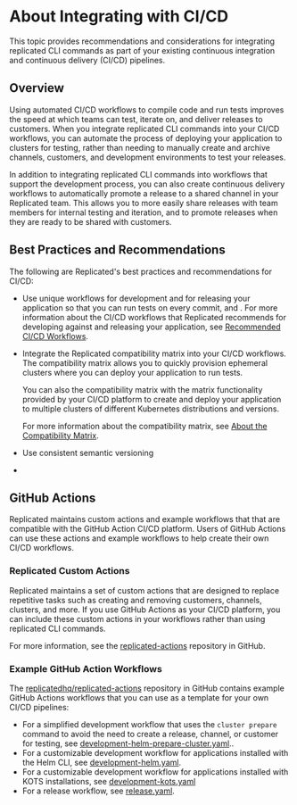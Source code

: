 # About Integrating with CI/CD

This topic provides recommendations and considerations for integrating replicated CLI commands as part of your existing continuous integration and continuous delivery (CI/CD) pipelines.

## Overview

Using automated CI/CD workflows to compile code and run tests improves the speed at which teams can test, iterate on, and deliver releases to customers. When you integrate replicated CLI commands into your CI/CD workflows, you can automate the process of deploying your application to clusters for testing, rather than needing to manually create and archive channels, customers, and development environments to test your releases.

In addition to integrating replicated CLI commands into workflows that support the development process, you can also create continuous delivery workflows to automatically promote a release to a shared channel in your Replicated team. This allows you to more easily share releases with team members for internal testing and iteration, and to promote releases when they are ready to be shared with customers.

## Best Practices and Recommendations

The following are Replicated's best practices and recommendations for CI/CD:

* Use unique workflows for development and for releasing your application so that you can run tests on every commit, and . For more information about the CI/CD workflows that Replicated recommends for developing against and releasing your application, see [Recommended CI/CD Workflows](ci-workflows).

* Integrate the Replicated compatibility matrix into your CI/CD workflows. The compatibility matrix allows you to quickly provision ephemeral clusters where you can deploy your application to run tests.

   You can also the compatibility matrix with the matrix functionality provided by your CI/CD platform to create and deploy your application to multiple clusters of different Kubernetes distributions and versions. 

   For more information about the compatibility matrix, see [About the Compatibility Matrix](testing-about).

* Use consistent semantic versioning

* 

## GitHub Actions

Replicated maintains custom actions and example workflows that that are compatible with the GitHub Action CI/CD platform. Users of GitHub Actions can use these actions and example workflows to help create their own CI/CD workflows.

### Replicated Custom Actions

Replicated maintains a set of custom actions that are designed to replace repetitive tasks such as creating and removing customers, channels, clusters, and more. If you use GitHub Actions as your CI/CD platform, you can include these custom actions in your workflows rather than using replicated CLI commands. 

For more information, see the [replicated-actions](https://github.com/replicatedhq/replicated-actions/) repository in GitHub.

### Example GitHub Action Workflows

The [replicatedhq/replicated-actions](https://github.com/replicatedhq/replicated-actions#examples) repository in GitHub contains example GitHub Actions workflows that you can use as a template for your own CI/CD pipelines:
* For a simplified development workflow that uses the `cluster prepare` command to avoid the need to create a release, channel, or customer for testing, see [development-helm-prepare-cluster.yaml](https://github.com/replicatedhq/replicated-actions/blob/main/example-workflows/development-helm-prepare-cluster.yaml)..
* For a customizable development workflow for applications installed with the Helm CLI, see [development-helm.yaml](https://github.com/replicatedhq/replicated-actions/blob/main/example-workflows/development-helm.yaml).
* For a customizable development workflow for applications installed with KOTS installations, see [development-kots.yaml](https://github.com/replicatedhq/replicated-actions/blob/main/example-workflows/development-kots.yaml)
* For a release workflow, see [release.yaml](https://github.com/replicatedhq/replicated-actions/blob/main/example-workflows/release.yaml).